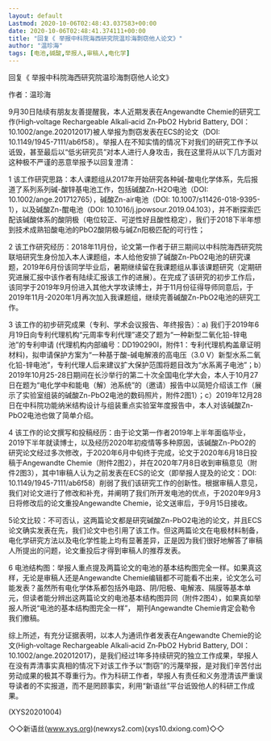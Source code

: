 ```yaml
---
layout: default
Lastmod: 2020-10-06T02:48:43.037583+00:00
date: 2020-10-06T02:48:41.374111+00:00
title: "回复《 举报中科院海西研究院温珍海剽窃他人论文》"
author: "温珍海"
tags: [电池,碱酸,举报人,审稿人,电化学]
---
```


回复《 举报中科院海西研究院温珍海剽窃他人论文》

作者：温珍海

9月30日陆续有朋友友善提醒我，本人近期发表在Angewandte Chemie的研究工作(High‐voltage Rechargeable Alkali‐acid Zn‐PbO2 Hybrid Battery, DOI：10.1002/ange.202012017)被人举报为剽窃发表在ECS的论文（DOI: 10.1149/1945-7111/ab6f58）。举报人在不知实情的情况下对我们的研究工作予以诋毁，甚至最后以“低劣研究员”对本人进行人身攻击，我在这里将从以下几方面对这种极不严谨的恶意举报予以回复澄清：

1 该工作研究思路：本人课题组从2017年开始研究各种碱-酸电化学体系，先后报道了系列系列碱-酸锌基电池工作，包括碱酸Zn-H2O电池（DOI: 10.1002/ange.201712765），碱酸Zn-air电池（DOI: 10.1007/s11426-018-9395-1），以及碱酸Zn-醌电池（DOI: 10.1016/j.jpowsour.2019.04.103），并不断探索匹配该碱酸体系的酸阴极（电位较正、可逆性好且酸性稳定），我们于2018下半年想到技术成熟铅酸电池的PbO2酸阴极与碱Zn阳极匹配的可行性；

2 该工作研究经历：2018年11月份，论文第一作者于研三期间以中科院海西研究院联培研究生身份加入本人课题组，本人给他安排了碱酸Zn-PbO2电池的研究课题，2019年6月份该同学毕业后，暑期继续留在我课题组从事该课题研究（定期研究进展汇报中该作者有陆续汇报该工作的进展）。在完成了该研究的初步工作后，该同学于2019年9月份进入其他大学攻读博士，并于11月份征得导师同意后，于2019年11月-2020年1月再次加入我课题组，继续完善碱酸Zn-PbO2电池的研究工作。

3 该工作的初步研究成果（专利、学术会议报告、年终报告）：a) 我们于2019年6月19日向专利代理机构“元周率专利代理”递交了题为“一种新型二氧化铅-锌电池”的专利申请 (代理机构内部编号：DD190290I，附件1：专利代理机构盖章证明材料)，拟申请保护方案为“一种基于酸-碱电解液的高电压（3.0 V）新型水系二氧化铅-锌电池”，专利代理人后来建议扩大保护范围将题目改为“水系离子电池”；b）2019年10月25-28日期间在长沙举行的第二十次全国电化学大会，本人于10月27日在题为“电化学中和能电（解）池系统”的（邀请）报告中以简短介绍该工作（展示了实验室组装的碱酸Zn-PbO2电池的数码照片，附件2图1）；c）2019年12月28日在中科院功能纳米结构设计与组装重点实验室年度报告中，本人对该碱酸Zn-PbO2电池也做了简单介绍。

4 该工作的论文撰写和投稿经历：由于论文第一作者2019年上半年面临毕业，2019下半年就读博士，以及经历2020年初疫情等多种原因，该碱酸Zn-PbO2的研究论文经过多次修改，于2020年6月中旬终于完成，论文于2020年6月18日投稿于Angewandte Chemie（附件2图2），并在2020年7月8日收到审稿意见（附件2图3），其中1审稿人认为之前发表在ECS的论文（即举报人提及的论文：DOI: 10.1149/1945-7111/ab6f58）削弱了我们该研究工作的创新性。根据审稿人意见，我们对论文进行了修改和补充，并阐明了我们所开发电池的优点，于2020年9月3日将修改后的论文重投Angewandte Chemie，论文送审后，于9月15日接收。

5论文比较：不可否认，这两篇论文都是研究碱酸Zn-PbO2电池的论文，并且ECS论文确实发表在先，我们论文中也引用了该工作。但这两篇论文在电极材料制备，电化学研究方法以及电化学性能上均有显著差异，正是因为我们很好地解答了审稿人所提出的问题，论文重投后才得到审稿人的推荐发表。

6 电池结构图：举报人重点提及两篇论文的电池的基本结构图完全一样。如果真这样，无论是审稿人还是Angewandte Chemie编辑都不可能看不出来，论文怎么可能发表？虽然所有电化学体系都包括外电路、阴/阳极、电解液、隔膜等基本单元，但读者能分辨出这两篇论文的电池基本结构图异同（附件2图4），如果真如举报人所说“电池的基本结构图完全一样”， 期刊Angewandte Chemie肯定会勒令我们撤稿。

综上所述，有充分证据表明，以本人为通讯作者发表在Angewandte Chemie的论文(High‐voltage Rechargeable Alkali‐acid Zn‐PbO2 Hybrid Battery, DOI：10.1002/ange.202012017)，是我们经过1年多持续研究的独立工作成果，举报人在没有弄清事实真相的情况下对该工作予以“剽窃”的污蔑举报，是对我们辛苦付出劳动成果的极其不尊重行为。作为科研工作者，举报人有责任和义务澄清该严重误导读者的不实报道，而不是罔顾事实，利用“新语丝”平台诋毁他人的科研工作成果。

(XYS20201004)

◇◇新语丝(www.xys.org)(newxys2.com)(xys10.dxiong.com)◇◇

